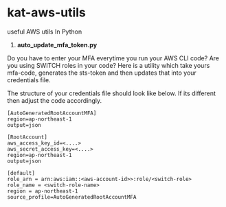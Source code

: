 # kat-aws-utils
useful AWS utils In Python

1. **auto_update_mfa_token.py**

Do you have to enter your MFA everytime you run your AWS CLI code?
Are you using SWITCH roles in your code?
Here is a utility which take yours mfa-code, generates the sts-token and then updates that into your credentials file.

The structure of your credentials file should look like below. If its different then adjust the code accordingly.

```
[AutoGeneratedRootAccountMFA]
region=ap-northeast-1
output=json

[RootAccount]
aws_access_key_id=<....>
aws_secret_access_key=<....>
region=ap-northeast-1
output=json

[default]
role_arn = arn:aws:iam::<aws-account-id>>:role/<switch-role>
role_name = <switch-role-name>
region = ap-northeast-1
source_profile=AutoGeneratedRootAccountMFA
```
